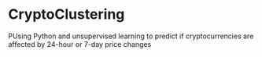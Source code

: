 # CryptoClustering
PUsing Python and unsupervised learning to predict if cryptocurrencies are affected by 24-hour or 7-day price changes
